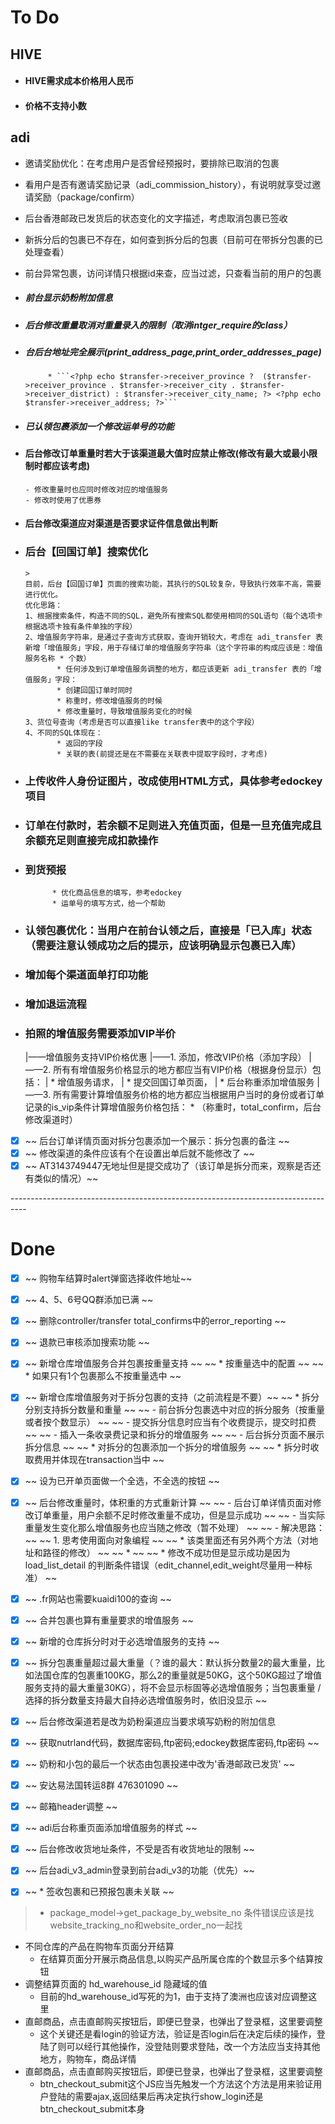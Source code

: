 # To Do

## HIVE
 * #### HIVE需求成本价格用人民币
 * #### 价格不支持小数

## adi
 * 邀请奖励优化：在考虑用户是否曾经预报时，要排除已取消的包裹
  * 看用户是否有邀请奖励记录（adi_commission_history），有说明就享受过邀请奖励（package/confirm）








 * 后台香港邮政已发货后的状态变化的文字描述，考虑取消包裹已签收

 * 新拆分后的包裹已不存在，如何查到拆分后的包裹（目前可在带拆分包裹的已处理查看）


 * 前台异常包裹，访问详情只根据id来查，应当过滤，只查看当前的用户的包裹





 * ##### 前台显示奶粉附加信息
 * ##### 后台修改重量取消对重量录入的限制（取消intger_require的class）
 * ##### 台后台地址完全展示(print_address_page,print_order_addresses_page)
            * ```<?php echo $transfer->receiver_province ?  ($transfer->receiver_province . $transfer->receiver_city . $transfer->receiver_district) : $transfer->receiver_city_name; ?> <?php echo $transfer->receiver_address; ?>```

 * ##### 已认领包裹添加一个修改运单号的功能

 * #### 后台修改订单重量时若大于该渠道最大值时应禁止修改(修改有最大或最小限制时都应该考虑)
       - 修改重量时也应同时修改对应的增值服务
       - 修改时使用了优惠券

 * #### 后台修改渠道应对渠道是否要求证件信息做出判断

 * ### 后台【回国订单】搜索优化
       >
       目前，后台【回国订单】页面的搜索功能，其执行的SQL较复杂，导致执行效率不高，需要进行优化。
       优化思路：
       1、根据搜索条件，构造不同的SQL，避免所有搜索SQL都使用相同的SQL语句（每个选项卡根据选项卡独有条件单独的字段）
       2、增值服务字符串，是通过子查询方式获取，查询开销较大，考虑在 adi_transfer 表新增「增值服务」字段，用于存储订单的增值服务字符串（这个字符串的构成应该是：增值服务名称 * 个数）
              * 任何涉及到订单增值服务调整的地方，都应该更新 adi_transfer 表的「增值服务」字段：
              * 创建回国订单时同时
              * 称重时，修改增值服务的时候
              * 修改重量时，导致增值服务变化的时候
       3、货位号查询（考虑是否可以直接like transfer表中的这个字段）
       4、不同的SQL体现在：
              * 返回的字段
              * 关联的表(前提还是在不需要在关联表中提取字段时，才考虑)

 * ### 上传收件人身份证图片，改成使用HTML方式，具体参考edockey项目
 * ### 订单在付款时，若余额不足则进入充值页面，但是一旦充值完成且余额充足则直接完成扣款操作

 * ### 到货预报
             * 优化商品信息的填写，参考edockey
             * 运单号的填写方式，给一个帮助

 * ### 认领包裹优化：当用户在前台认领之后，直接是「已入库」状态（需要注意认领成功之后的提示，应该明确显示包裹已入库）

 * ### 增加每个渠道面单打印功能

 * ### 增加退运流程

 * ### 拍照的增值服务需要添加VIP半价
    |——增值服务支持VIP价格优惠
      |——1. 添加，修改VIP价格（添加字段）
      |——2. 所有有增值服务价格显示的地方都应当有VIP价格（根据身份显示）包括：
      |        * 增值服务请求，
      |        * 提交回国订单页面，
      |        * 后台称重添加增值服务
      |——3. 所有需要计算增值服务价格的地方都应当根据用户当时的身份或者订单记录的is_vip条件计算增值服务价格包括：
               * （称重时，total_confirm，后台修改渠道时）


- [x]  ~~ 后台订单详情页面对拆分包裹添加一个展示：拆分包裹的备注 ~~
- [x]  ~~ 修改渠道的条件应该有个在设置出单后就不能修改了 ~~
- [x]  ~~ AT3143749447无地址但是提交成功了（该订单是拆分而来，观察是否还有类似的情况）~~

<span class="red">----------------------------------------------------------------------------------</span>
# Done

- [x]  ~~ 购物车结算时alert弹窗选择收件地址~~
- [x]  ~~ 4、5、6号QQ群添加已满 ~~
- [x]  ~~ 删除controller/transfer total_confirms中的error_reporting ~~
- [x]  ~~ 退款已审核添加搜索功能 ~~
- [x]  ~~ 新增仓库增值服务合并包裹按重量支持 ~~
       ~~ * 按重量选中的配置 ~~
       ~~ * 如果只有1个包裹那么不按重量选中 ~~
- [x]  ~~ 新增仓库增值服务对于拆分包裹的支持（之前流程是不要）~~
       ~~     * 拆分分别支持拆分数量和重量 ~~
       ~~         - 前台拆分包裹选中对应的拆分服务（按重量或者按个数显示） ~~
       ~~         - 提交拆分信息时应当有个收费提示，提交时扣费 ~~
       ~~         - 插入一条收录费记录和拆分的增值服务 ~~
       ~~         - 后台拆分页面不展示拆分信息 ~~
       ~~     * 对拆分的包裹添加一个拆分的增值服务 ~~
       ~~     * 拆分时收取费用并体现在transaction当中 ~~
- [x]  ~~ 设为已开单页面做一个全选，不全选的按钮 ~~

- [x]  ~~ 后台修改重量时，体积重的方式重新计算 ~~
       ~~        - 后台订单详情页面对修改订单重量，用户余额不足时修改重量不成功，但是<span class="red">显示成功</span> ~~
       ~~        - 当实际重量发生变化那么增值服务也应当随之修改（暂不处理） ~~
       ~~     - 解决思路： ~~
       ~~     1. 思考使用面向对象编程 ~~
       ~~         * 该类里面还有另外两个方法（对地址和路径的修改） ~~
       ~~         *   ~~
       ~~         * 修改不成功但是显示成功是因为load_list_detail 的判断条件错误（edit_channel,edit_weight尽量用一种标准） ~~
- [x]  ~~ .fr网站也需要kuaidi100的查询 ~~

- [x]  ~~ 合并包裹也算有重量要求的增值服务 ~~

- [x]  ~~ 新增的仓库拆分时对于必选增值服务的支持 ~~

- [x]  ~~ 拆分包裹重量超过最大重量（？谁的最大：默认拆分数量2的最大重量，比如法国仓库的包裹重100KG，那么2的重量就是50KG，这个50KG超过了增值服务支持的最大重量30KG），将不会显示标固等必选增值服务；当包裹重量 / 选择的拆分数量支持最大自持必选增值服务时，依旧没显示 ~~
- [x]  ~~ 后台修改渠道若是改为奶粉渠道应当要求填写奶粉的附加信息
- [X]  ~~ 获取nutrland代码，数据库密码,ftp密码;edockey数据库密码,ftp密码 ~~

- [X]  ~~ 奶粉和小包的最后一个状态由包裹投递中改为'香港邮政已发货' ~~

- [X]  ~~ 安达易法国转运8群 476301090 ~~

- [X]  ~~ 邮箱header调整 ~~

- [X]  ~~ adi后台称重页面添加增值服务的样式 ~~

- [X]  ~~ 后台修改收货地址条件，不受是否有收货地址的限制 ~~

- [X]  ~~ 后台adi_v3_admin登录到前台adi_v3的功能（优先）~~

- [X]  ~~ * 签收包裹和已预报包裹未关联 ~~
  >* package_model->get_package_by_website_no 条件错误应该是找website_tracking_no和website_order_no一起找
  * 不同仓库的产品在购物车页面分开结算
    - 在结算页面分开展示商品信息,以购买产品所属仓库的个数显示多个结算按钮
  * 调整结算页面的 hd_warehouse_id 隐藏域的值
    - 目前的hd_warehouse_id写死的为1，由于支持了澳洲也应该对应调整这里
  * 直邮商品，点击直邮购买按钮后，即便已登录，也弹出了登录框，这里要调整
    - 这个关键还是看login的验证方法，验证是否login后在决定后续的操作，登陆了则可以经行其他操作，没登陆则要求登陆，改一个方法应当支持其他地方，购物车，商品详情
  * 直邮商品，点击直邮购买按钮后，即便已登录，也弹出了登录框，这里要调整
    - btn_checkout_submit这个JS应当先触发一个方法这个方法是用来验证用户登陆的需要ajax,返回结果后再决定执行show_login还是btn_checkout_submit本身
